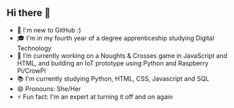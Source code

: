 ## Hi there 👋

<!--
**RedKite47/RedKite47** is a ✨ _special_ ✨ repository because its `README.md` (this file) appears on your GitHub profile.

Here are some ideas to get you started:

-->

- 💬 I'm new to GitHub :)
- 🎓 I'm in my fourth year of a degree apprenticeship studying Digital Technology
- 🔭 I’m currently working on a Noughts & Crosses game in JavaScript and HTML, and building an IoT prototype using Python and Raspberry Pi/CrowPi
- 📚 I'm currently studying Python, HTML, CSS, Javascript and SQL
- 😄 Pronouns: She/Her
- ⚡ Fun fact: I'm an expert at turning it off and on again

<!--
- 👯 I’m looking to collaborate on ...
- 🤔 I’m looking for help with 
- 💬 Ask me about ...
- 📫 How to reach me: ...
- ⚡ Fun fact: ...
https://www.webfx.com/tools/emoji-cheat-sheet/
-->
